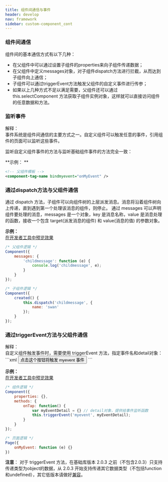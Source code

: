 ```yaml
---
title: 组件间通信与事件
header: develop
nav: framework
sidebar: custom-component_cont
---
```



### 组件间通信
组件间的基本通信方式有以下几种：
- 在父组件中可以通过设置子组件的properties来向子组件传递数据；
- 在父组件中定义messages对象，对子组件dispatch方法进行拦截，从而达到子组件向上通信；
- 子组件可以通过triggerEvent方法触发父组件的自定义事件进行传参；
- 如果以上几种方式不足以满足需要，父组件还可以通过 this.selectComponent 方法获取子组件实例对象，这样就可以直接访问组件的任意数据和方法。

### 监听事件
<div class="notice">解释： </div>
事件系统是组件间通信的主要方式之一。自定义组件可以触发任意的事件，引用组件的页面可以监听这些事件。

监听自定义组件事件的方法与监听基础组件事件的方法完全一致：

**示例： **
```xml
<!-- 父组件模板 -->
<component-tag-name bindmyevent="onMyEvent" />
```

### 通过dispatch方法与父组件通信

通过 dispatch 方法，子组件可以向组件树的上层派发消息。消息将沿着组件树向上传递，直到遇到第一个处理该消息的组件，则停止。
通过 messages 可以声明组件要处理的消息，messages 是一个对象，key 是消息名称，value 是消息处理的函数，接收一个包含 target(派发消息的组件) 和 value(消息的值) 的参数对象。

**<div class="notice">示例： </div>**
<a href="swanide://fragment/6f6ac82db74aa8795dfbc27fd760dd611545889059135" title="在开发者工具中预览效果" target="_self">在开发者工具中预览效果</a>

```js
/* 父组件逻辑 */
Component({
    messages: {
        'childmessage': function (e) {
            console.log('childmessage', e);
        }
    }
});
```
```js
/* 子组件逻辑 */
Component({
    created() {
        this.dispatch('childmessage', {
            name: 'swan'
        });
    }
});
```

### 通过triggerEvent方法与父组件通信

<div class="notice">解释： </div>
自定义组件触发事件时，需要使用 triggerEvent 方法，指定事件名和detail对象：
```xml
<button bindtap="onTap">点击这个按钮将触发 myevent 事件</button>
```

**<div class="notice">示例： </div>**
<a href="swanide://fragment/e5621e1c241dd7b47f2bc844277117b81545308225206" title="在开发者工具中预览效果" target="_self">在开发者工具中预览效果</a>

```js
/* 组件逻辑 */
Component({
    properties: {},
    methods: {
        onTap: function() {
            var myEventDetail = {} // detail对象，提供给事件监听函数
            this.triggerEvent('myevent', myEventDetail);
        }
    }
});
```
```js
/* 页面逻辑 */
Page({
    onMyEvent: function (e) {}
})
```
**注意**：
对于 triggerEvent 方法，在基础库版本 2.0.3 之前（不包含2.0.3）只支持传递类型为object的数据，从 2.0.3 开始支持传递其它数据类型（不包括function和undefined），其它低版本请做好<a href="https://smartprogram.baidu.com/docs/develop/swan/compatibility/">兼容</a>。